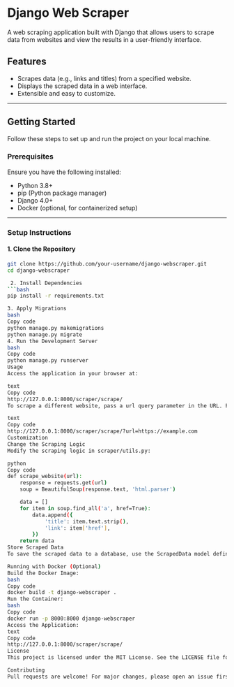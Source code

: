 # **Django Web Scraper**

A web scraping application built with Django that allows users to scrape data from websites and view the results in a user-friendly interface.

## **Features**
- Scrapes data (e.g., links and titles) from a specified website.
- Displays the scraped data in a web interface.
- Extensible and easy to customize.

---

## **Getting Started**

Follow these steps to set up and run the project on your local machine.

### **Prerequisites**
Ensure you have the following installed:
- Python 3.8+
- pip (Python package manager)
- Django 4.0+
- Docker (optional, for containerized setup)

---

### **Setup Instructions**

#### 1. Clone the Repository
```bash
git clone https://github.com/your-username/django-webscraper.git
cd django-webscraper

 2. Install Dependencies
```bash
pip install -r requirements.txt

3. Apply Migrations
bash
Copy code
python manage.py makemigrations
python manage.py migrate
4. Run the Development Server
bash
Copy code
python manage.py runserver
Usage
Access the application in your browser at:

text
Copy code
http://127.0.0.1:8000/scraper/scrape/
To scrape a different website, pass a url query parameter in the URL. For example:

text
Copy code
http://127.0.0.1:8000/scraper/scrape/?url=https://example.com
Customization
Change the Scraping Logic
Modify the scraping logic in scraper/utils.py:

python
Copy code
def scrape_website(url):
    response = requests.get(url)
    soup = BeautifulSoup(response.text, 'html.parser')

    data = []
    for item in soup.find_all('a', href=True):
        data.append({
            'title': item.text.strip(),
            'link': item['href'],
        })
    return data
Store Scraped Data
To save the scraped data to a database, use the ScrapedData model defined in scraper/models.py.

Running with Docker (Optional)
Build the Docker Image:
bash
Copy code
docker build -t django-webscraper .
Run the Container:
bash
Copy code
docker run -p 8000:8000 django-webscraper
Access the Application:
text
Copy code
http://127.0.0.1:8000/scraper/scrape/
License
This project is licensed under the MIT License. See the LICENSE file for details.

Contributing
Pull requests are welcome! For major changes, please open an issue first to discuss what you would like to change.